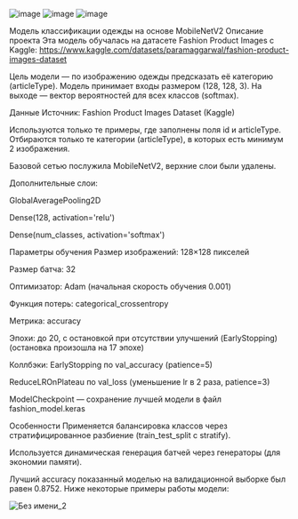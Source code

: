 ![image](https://github.com/user-attachments/assets/0caedbfc-76eb-4a18-ad88-e3912aba76dc)
![image](https://github.com/user-attachments/assets/bfe3424d-f730-4d1e-b0e7-9d285ffd7024)
![image](https://github.com/user-attachments/assets/fa38cd29-9d2f-45fe-b286-af3e982ee55d)


Модель классификации одежды на основе MobileNetV2
Описание проекта
Эта модель обучалась на датасете Fashion Product Images с Kaggle:
https://www.kaggle.com/datasets/paramaggarwal/fashion-product-images-dataset

Цель модели — по изображению одежды предсказать её категорию (articleType).
Модель принимает входы размером (128, 128, 3). На выходе — вектор вероятностей для всех классов (softmax).

Данные
Источник: Fashion Product Images Dataset (Kaggle)

Используются только те примеры, где заполнены поля id и articleType. Отбираются только те категории (articleType), в которых есть минимум 2 изображения.

Базовой сетью послужила MobileNetV2, верхние слои были удалены.

Дополнительные слои:

GlobalAveragePooling2D

Dense(128, activation='relu')

Dense(num_classes, activation='softmax')

Параметры обучения
Размер изображений: 128×128 пикселей

Размер батча: 32

Оптимизатор: Adam (начальная скорость обучения 0.001)

Функция потерь: categorical_crossentropy

Метрика: accuracy

Эпохи: до 20, с остановкой при отсутствии улучшений (EarlyStopping) (остановка произошла на 17 эпохе)

Коллбэки:
EarlyStopping по val_accuracy (patience=5)

ReduceLROnPlateau по val_loss (уменьшение lr в 2 раза, patience=3)

ModelCheckpoint — сохранение лучшей модели в файл fashion_model.keras


Особенности
Применяется балансировка классов через стратифицированное разбиение (train_test_split с stratify).

Используется динамическая генерация батчей через генераторы (для экономии памяти).

Лучший accuracy показанный моделью на валидационной выборке был равен 0.8752.
Ниже некоторые примеры работы модели:

![Без имени_2](https://github.com/user-attachments/assets/c9de81b0-00ac-442c-aaae-1e16c9e0fad3)
